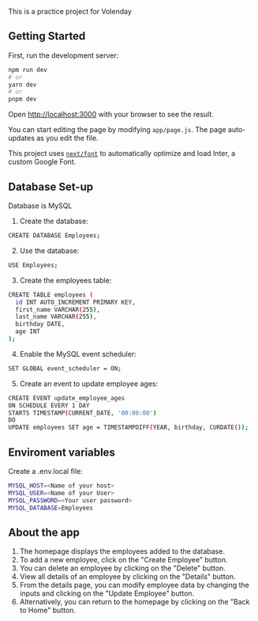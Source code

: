 This is a practice project for Volenday

## Getting Started

First, run the development server:

```bash
npm run dev
# or
yarn dev
# or
pnpm dev
```

Open [http://localhost:3000](http://localhost:3000) with your browser to see the result.

You can start editing the page by modifying `app/page.js`. The page auto-updates as you edit the file.

This project uses [`next/font`](https://nextjs.org/docs/basic-features/font-optimization) to automatically optimize and load Inter, a custom Google Font.

## Database Set-up

Database is MySQL

1. Create the database:

```bash
CREATE DATABASE Employees;

```

2. Use the database:
```bash
USE Employees;

```

3. Create the employees table:
```bash
CREATE TABLE employees (
  id INT AUTO_INCREMENT PRIMARY KEY,
  first_name VARCHAR(255),
  last_name VARCHAR(255),
  birthday DATE,
  age INT
);

```

4. Enable the MySQL event scheduler:
```bash
SET GLOBAL event_scheduler = ON;

```

5. Create an event to update employee ages:
```bash
CREATE EVENT update_employee_ages
ON SCHEDULE EVERY 1 DAY
STARTS TIMESTAMP(CURRENT_DATE, '00:00:00')
DO
UPDATE employees SET age = TIMESTAMPDIFF(YEAR, birthday, CURDATE());

```

## Enviroment variables

Create a .env.local file:

```bash
MYSQL_HOST=<Name of your host>
MYSQL_USER=<Name of your User>
MYSQL_PASSWORD=<Your user password>
MYSQL_DATABASE=Employees

```

## About the app

1. The homepage displays the employees added to the database.
2. To add a new employee, click on the "Create Employee" button.
3. You can delete an employee by clicking on the "Delete" button.
4. View all details of an employee by clicking on the "Details" button.
5. From the details page, you can modify employee data by changing the inputs and clicking on the "Update Employee" button.
6. Alternatively, you can return to the homepage by clicking on the "Back to Home" button.
